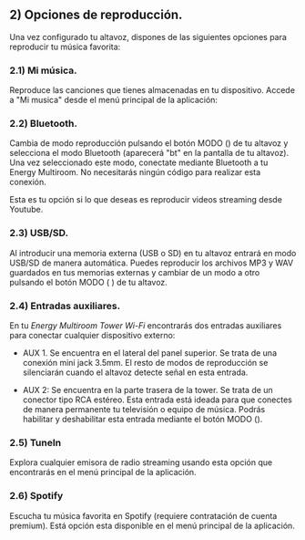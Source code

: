 ## 2) Opciones de reproducción.

Una vez configurado tu altavoz, dispones de las siguientes opciones para reproducir tu música favorita:

### 2.1) Mi música.

Reproduce las canciones que tienes almacenadas en tu dispositivo. Accede a "Mi musica" desde el menú principal de la aplicación:

### 2.2) Bluetooth.

Cambia de modo reproducción pulsando el botón MODO () de tu altavoz y selecciona el modo Bluetooth (aparecerá "bt" en la pantalla de tu altavoz). Una vez seleccionado este modo, conectate mediante Bluetooth a tu Energy Multiroom. No necesitarás ningún código para realizar esta conexión.

Esta es tu opción si lo que deseas es reproducir videos streaming desde Youtube.

### 2.3) USB/SD.

Al introducir una memoria externa (USB o SD) en tu altavoz entrará en modo USB/SD de manera automática. Puedes reproducir los archivos MP3 y WAV guardados en tus memorias externas y cambiar de un modo a otro pulsando el botón MODO ( ) de tu altavoz.

### 2.4) Entradas auxiliares.

En tu *Energy Multiroom Tower Wi-Fi* encontrarás dos entradas auxiliares para conectar cualquier dispositivo externo:

- AUX 1. Se encuentra en el lateral del panel superior. Se trata de una conexión mini jack 3.5mm. El resto de modos de reproducción se silenciarán cuando el altavoz detecte señal en esta entrada.

- AUX 2: Se encuentra en la parte trasera de la tower. Se trata de un conector tipo RCA estéreo. Esta entrada está ideada para que conectes de manera permanente tu televisión o equipo de música. Podrás habilitar y deshabilitar esta entrada mediante el botón MODO ().

### 2.5) TuneIn

Explora cualquier emisora de radio streaming usando esta opción que encontrarás en el menú principal de la aplicación.

### 2.6) Spotify

Escucha tu música favorita en Spotify (requiere contratación de cuenta premium). Está opción esta disponible en el menú principal de la aplicación.
